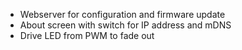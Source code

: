 - Webserver for configuration and firmware update
- About screen with switch for IP address and mDNS
- Drive LED from PWM to fade out

